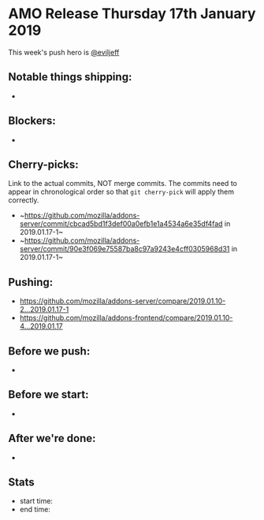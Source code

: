 # AMO Release Thursday 17th January 2019

This week's push hero is [@eviljeff](https://github.com/eviljeff)

## Notable things shipping:

*

## Blockers:

*

## Cherry-picks:

Link to the actual commits, NOT merge commits. The commits need to appear
in chronological order so that `git cherry-pick` will apply them correctly.

* ~https://github.com/mozilla/addons-server/commit/cbcad5bd1f3def00a0efb1e1a4534a6e35df4fad in 2019.01.17-1~
* ~https://github.com/mozilla/addons-server/commit/90e3f069e75587ba8c97a9243e4cff0305968d31 in 2019.01.17-1~

## Pushing:

* https://github.com/mozilla/addons-server/compare/2019.01.10-2...2019.01.17-1
* https://github.com/mozilla/addons-frontend/compare/2019.01.10-4...2019.01.17


## Before we push:

*

## Before we start:

*

## After we're done:

* 

## Stats

* start time:
* end time:
